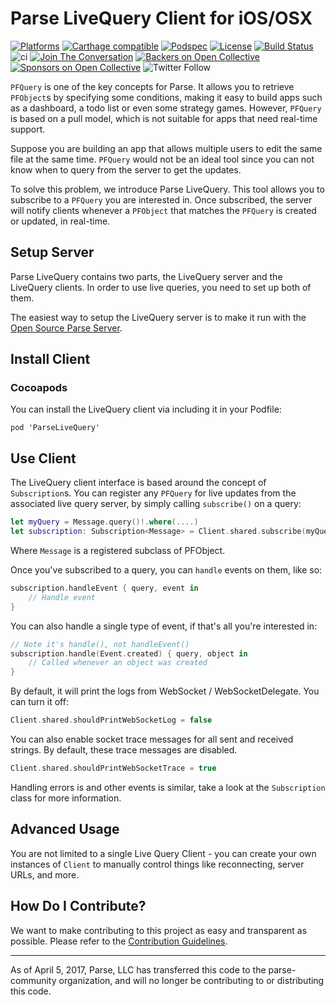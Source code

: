 # Parse LiveQuery Client for iOS/OSX

[![Platforms][platforms-svg]][platforms-link]
[![Carthage compatible][carthage-svg]][carthage-link]
[![Podspec][podspec-svg]][podspec-link]
[![License][license-svg]][license-link]
[![Build Status][circleci-status-svg]][circleci-status-link]
![ci](https://github.com/parse-community/ParseLiveQuery-iOS-OSX/workflows/ci/badge.svg)
[![Join The Conversation](https://img.shields.io/discourse/https/community.parseplatform.org/topics.svg)](https://community.parseplatform.org/c/parse-server)
[![Backers on Open Collective](https://opencollective.com/parse-server/backers/badge.svg)](#backers)
[![Sponsors on Open Collective](https://opencollective.com/parse-server/sponsors/badge.svg)](#sponsors)
![Twitter Follow](https://img.shields.io/twitter/follow/ParsePlatform.svg?label=Follow%20us%20on%20Twitter&style=social)

`PFQuery` is one of the key concepts for Parse. It allows you to retrieve `PFObject`s by specifying some conditions, making it easy to build apps such as a dashboard, a todo list or even some strategy games. However, `PFQuery` is based on a pull model, which is not suitable for apps that need real-time support.

Suppose you are building an app that allows multiple users to edit the same file at the same time. `PFQuery` would not be an ideal tool since you can not know when to query from the server to get the updates.

To solve this problem, we introduce Parse LiveQuery. This tool allows you to subscribe to a `PFQuery` you are interested in. Once subscribed, the server will notify clients whenever a `PFObject` that matches the `PFQuery` is created or updated, in real-time.

## Setup Server

Parse LiveQuery contains two parts, the LiveQuery server and the LiveQuery clients. In order to use live queries, you need to set up both of them.

The easiest way to setup the LiveQuery server is to make it run with the [Open Source Parse Server](https://github.com/ParsePlatform/parse-server/wiki/Parse-LiveQuery#server-setup).

## Install Client

### Cocoapods

You can install the LiveQuery client via including it in your Podfile:

    pod 'ParseLiveQuery'


## Use Client

The LiveQuery client interface is based around the concept of `Subscription`s. You can register any `PFQuery` for live updates from the associated live query server, by simply calling `subscribe()` on a query:
```swift
let myQuery = Message.query()!.where(....)
let subscription: Subscription<Message> = Client.shared.subscribe(myQuery)
```

Where `Message` is a registered subclass of PFObject.

Once you've subscribed to a query, you can `handle` events on them, like so:
```swift
subscription.handleEvent { query, event in
    // Handle event
}
```

You can also handle a single type of event, if that's all you're interested in:
```swift
// Note it's handle(), not handleEvent()
subscription.handle(Event.created) { query, object in
    // Called whenever an object was created
}
```

By default, it will print the logs from WebSocket / WebSocketDelegate. You can turn it off:
```swift
Client.shared.shouldPrintWebSocketLog = false
```

You can also enable socket trace messages for all sent and received strings. By default, these trace messages are disabled.
```swift
Client.shared.shouldPrintWebSocketTrace = true
```

Handling errors is and other events is similar, take a look at the `Subscription` class for more information.

## Advanced Usage

You are not limited to a single Live Query Client - you can create your own instances of `Client` to manually control things like reconnecting, server URLs, and more.

## How Do I Contribute?

We want to make contributing to this project as easy and transparent as possible. Please refer to the [Contribution Guidelines][contributing].

-----

As of April 5, 2017, Parse, LLC has transferred this code to the parse-community organization, and will no longer be contributing to or distributing this code.

 [releases]: https://github.com/parse-community/ParseLiveQuery-iOS-OSX/releases
 [contributing]: https://github.com/parse-community/ParseLiveQuery-iOS-OSX/blob/master/CONTRIBUTING.md

 [build-status-svg]: https://img.shields.io/travis/parse-community/ParseLiveQuery-iOS-OSX/master.svg
 [build-status-link]: https://travis-ci.org/parse-community/ParseLiveQuery-iOS-OSX/branches

 [circleci-status-svg]: https://circleci.com/gh/parse-community/ParseLiveQuery-iOS-OSX.svg?style=shield
 [circleci-status-link]: https://circleci.com/build-insights/gh/parse-community/ParseLiveQuery-iOS-OSX/master

 [coverage-status-svg]: https://img.shields.io/codecov/c/github/parse-community/ParseLiveQuery-iOS-OSX/master.svg
 [coverage-status-link]: https://codecov.io/github/parse-community/ParseLiveQuery-iOS-OSX?branch=master

 [license-svg]: https://img.shields.io/badge/license-BSD-lightgrey.svg
 [license-link]: https://github.com/parse-community/ParseLiveQuery-iOS-OSX/blob/master/LICENSE

 [podspec-svg]: https://img.shields.io/cocoapods/v/ParseLiveQuery.svg
 [podspec-link]: https://cocoapods.org/pods/ParseLiveQuery

 [platforms-svg]: http://img.shields.io/cocoapods/p/ParseLiveQuery.svg?style=flat
 [platforms-link]: https://github.com/parse-community/ParseLiveQuery-iOS-OSX

 [carthage-svg]:https://img.shields.io/badge/Carthage-compatible-4BC51D.svg?style=flat
 [carthage-link]:https://github.com/Carthage/Carthage
